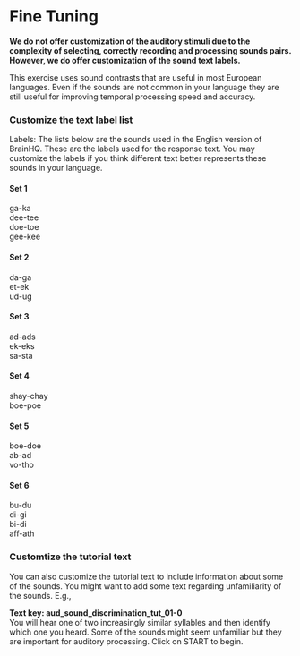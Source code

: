 Fine Tuning
=============================

**We do not offer customization of the auditory stimuli due to the complexity of selecting, correctly recording and processing sounds pairs. However, we do offer customization of the sound text labels.**

This exercise uses sound contrasts that are useful in most European languages. Even if the sounds are not common in your language they are still useful for improving temporal processing speed and accuracy. 

### Customize the text label list
Labels: The lists below are the sounds used in the English version of BrainHQ. These are the labels used for the response text. You may customize the labels if you think different text better represents these sounds in your language. 

#### Set 1
ga-ka  
dee-tee  
doe-toe  
gee-kee  

#### Set 2 
da-ga  
et-ek  
ud-ug  
  
#### Set 3
ad-ads  
ek-eks  
sa-sta  
  
#### Set 4 
shay-chay  
boe-poe  
  
#### Set 5
boe-doe  
ab-ad  
vo-tho   
  
#### Set 6 
bu-du  
di-gi  
bi-di  
aff-ath    

### Customtize the tutorial text
You can also customize the tutorial text to include information about some of the sounds. You might want to add some text regarding unfamiliarity of the sounds. E.g., 

__Text key: aud_sound_discrimination_tut_01-0__  
You will hear one of two increasingly similar syllables and then identify which one you heard. Some of the sounds might seem unfamiliar but they are important for auditory processing.  Click on START to begin.
